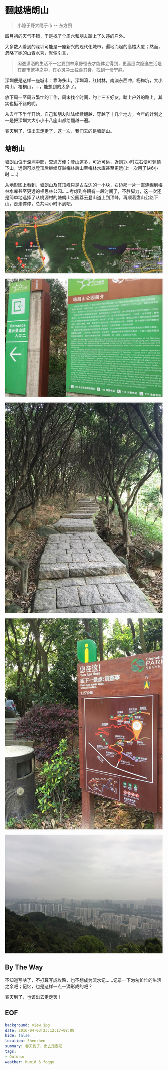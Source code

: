 翻越塘朗山
===

> 小隐于野大隐于市 -- 东方朔

四月初的天气不错，于是找了个周六和朋友踏上了久违的户外。

大多数人看到的深圳可能是一座新兴的现代化城市，遍地而起的高楼大厦；然而，忽略了她的山青水秀，就像[引言][1]，

> 闲逸潇洒的生活不一定要到林泉野径去才能体会得到，更高层次隐逸生活是在都市繁华之中，在心灵净土独善其身，找到一份宁静。

深圳便是这样一座城市：靠海多山，深圳湾，红树林，南澳东西冲，杨梅坑，大小南山，梧桐山，...，能想到的太多了。

放下周一至周五繁忙的工作，周末找个时间，约上三五好友，踏上户外的路上，其实也挺不错的呢。

从去年下半年开始，自己和朋友陆陆续续翻越、穿越了十几个地方，今年的计划之一是把深圳大大小小十八座山都给翻越一遍。

春天到了，该出去走走了，这一次，我们去的是塘朗山。

## 塘朗山
塘朗山位于深圳中部，交通方便；登山道多，可近可远，近则2小时左右便可登顶下山，远则可以登顶后继续穿越梅林后山至梅林水库甚至更远(上一次用了快6小时......)

从地形图上看到，塘朗山及其顶峰只是占左边的一小块，右边那一片一直连绵到梅林水库甚至更远的相思林公园......考虑到冬眠有一段时间了，不胜脚力，这一次还是简单地选择了从桃源村的塘朗山公园荔云登山道上到顶峰，再顺着盘山公路下山，走走停停，总共两小时不到吧。

![](map.jpg)

![](intro.jpg)

![](way.jpg)

![](on-the-way.jpg)

![](view.jpg)

## By The Way
不知道写啥了，不打算写成攻略，也不想成为流水记......记录一下匆匆忙忙的生活之余吧；记忆，也是这样一点一滴形成的吧？

春天到了，也该出去走走罢！

## EOF
```yaml
background: view.jpg
date: 2016-04-03T23:12:17+08:00
hide: false
location: Shenzhen
summary: 春天到了，出去走走吧
tags:
- Outdoor
weather: humid & foggy
```

[1]: http://baike.baidu.com/link?url=kPPoRrHVLRe8kn7ziY8L2m5qxzhlxAZ34eCGqZAzXtmsyw8ryTz0_XxxMXGlQjDkYuPFE6QDE2fC1SG2s0UoLa

